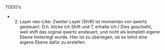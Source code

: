 

TODO's
- 2. Layer neo-Like:
Zweiter Layer (Shift) ist momentan von qwertz gesteuert. D.h. klicke ich Shift und 7, erhalte ich /
Dies geschieht, weil shift das orginal qwertz ansteuert, und nicht als komplett eigene Ebene hinterlegt wurde.
Hier ist zu überlegen, ob es lohnt eine eigene Ebene dafür zu erstellen.
